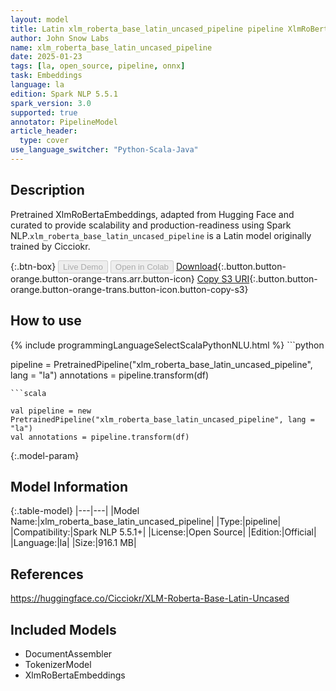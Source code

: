 ```yaml
---
layout: model
title: Latin xlm_roberta_base_latin_uncased_pipeline pipeline XlmRoBertaEmbeddings from Cicciokr
author: John Snow Labs
name: xlm_roberta_base_latin_uncased_pipeline
date: 2025-01-23
tags: [la, open_source, pipeline, onnx]
task: Embeddings
language: la
edition: Spark NLP 5.5.1
spark_version: 3.0
supported: true
annotator: PipelineModel
article_header:
  type: cover
use_language_switcher: "Python-Scala-Java"
---
```


## Description

Pretrained XlmRoBertaEmbeddings, adapted from Hugging Face and curated to provide scalability and production-readiness using Spark NLP.`xlm_roberta_base_latin_uncased_pipeline` is a Latin model originally trained by Cicciokr.

{:.btn-box}
<button class="button button-orange" disabled>Live Demo</button>
<button class="button button-orange" disabled>Open in Colab</button>
[Download](https://s3.amazonaws.com/auxdata.johnsnowlabs.com/public/models/xlm_roberta_base_latin_uncased_pipeline_la_5.5.1_3.0_1737668838534.zip){:.button.button-orange.button-orange-trans.arr.button-icon}
[Copy S3 URI](s3://auxdata.johnsnowlabs.com/public/models/xlm_roberta_base_latin_uncased_pipeline_la_5.5.1_3.0_1737668838534.zip){:.button.button-orange.button-orange-trans.button-icon.button-copy-s3}

## How to use



<div class="tabs-box" markdown="1">
{% include programmingLanguageSelectScalaPythonNLU.html %}
```python

pipeline = PretrainedPipeline("xlm_roberta_base_latin_uncased_pipeline", lang = "la")
annotations =  pipeline.transform(df)   

```
```scala

val pipeline = new PretrainedPipeline("xlm_roberta_base_latin_uncased_pipeline", lang = "la")
val annotations = pipeline.transform(df)

```
</div>

{:.model-param}
## Model Information

{:.table-model}
|---|---|
|Model Name:|xlm_roberta_base_latin_uncased_pipeline|
|Type:|pipeline|
|Compatibility:|Spark NLP 5.5.1+|
|License:|Open Source|
|Edition:|Official|
|Language:|la|
|Size:|916.1 MB|

## References

https://huggingface.co/Cicciokr/XLM-Roberta-Base-Latin-Uncased

## Included Models

- DocumentAssembler
- TokenizerModel
- XlmRoBertaEmbeddings